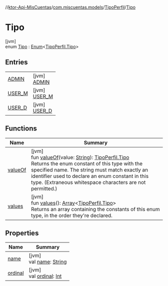 //[ktor-Api-MisCuentas](../../../../index.md)/[com.miscuentas.models](../../index.md)/[TipoPerfil](../index.md)/[Tipo](index.md)

# Tipo

[jvm]\
enum [Tipo](index.md) : [Enum](https://kotlinlang.org/api/latest/jvm/stdlib/kotlin/-enum/index.html)&lt;[TipoPerfil.Tipo](index.md)&gt;

## Entries

| | |
|---|---|
| [ADMIN](-a-d-m-i-n/index.md) | [jvm]<br>[ADMIN](-a-d-m-i-n/index.md) |
| [USER_M](-u-s-e-r_-m/index.md) | [jvm]<br>[USER_M](-u-s-e-r_-m/index.md) |
| [USER_D](-u-s-e-r_-d/index.md) | [jvm]<br>[USER_D](-u-s-e-r_-d/index.md) |

## Functions

| Name | Summary |
|---|---|
| [valueOf](value-of.md) | [jvm]<br>fun [valueOf](value-of.md)(value: [String](https://kotlinlang.org/api/latest/jvm/stdlib/kotlin/-string/index.html)): [TipoPerfil.Tipo](index.md)<br>Returns the enum constant of this type with the specified name. The string must match exactly an identifier used to declare an enum constant in this type. (Extraneous whitespace characters are not permitted.) |
| [values](values.md) | [jvm]<br>fun [values](values.md)(): [Array](https://kotlinlang.org/api/latest/jvm/stdlib/kotlin/-array/index.html)&lt;[TipoPerfil.Tipo](index.md)&gt;<br>Returns an array containing the constants of this enum type, in the order they're declared. |

## Properties

| Name | Summary |
|---|---|
| [name](-u-s-e-r_-d/index.md#-372974862%2FProperties%2F-1216412040) | [jvm]<br>val [name](-u-s-e-r_-d/index.md#-372974862%2FProperties%2F-1216412040): [String](https://kotlinlang.org/api/latest/jvm/stdlib/kotlin/-string/index.html) |
| [ordinal](-u-s-e-r_-d/index.md#-739389684%2FProperties%2F-1216412040) | [jvm]<br>val [ordinal](-u-s-e-r_-d/index.md#-739389684%2FProperties%2F-1216412040): [Int](https://kotlinlang.org/api/latest/jvm/stdlib/kotlin/-int/index.html) |
